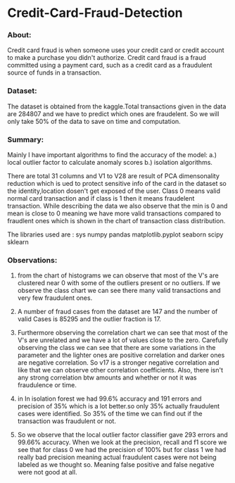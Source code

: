 # Credit-Card-Fraud-Detection

### About:
Credit card fraud is when someone uses your credit card or credit account to make a purchase you didn't authorize. Credit card fraud is a fraud committed using a payment card, such as a credit card  as a fraudulent source of funds in a transaction.

### Dataset:
The dataset is obtained from the kaggle.Total transactions given in the data are 284807 and we have to predict which ones are fraudelent. So we will only take 50% of the data to save on time and computation.

### Summary:
Mainly I have important algorithms to find the accuracy of the model:
a.) local outlier factor to calculate anomaly scores
b.) isolation algorithms.

There are total 31 columns and V1 to V28 are result of PCA dimensonality reduction which is ued to protect sensitive info of the card in the dataset so the identity,location dosen't get exposed of the user. Class 0 means valid normal card transaction and if class is 1 then it means fraudelent transaction.
While describing the data we also observe that the min is 0 and mean is close to 0 meaning we have more valid transactions compared to fraudlent ones which is shown in the chart of transaction class distribution.



The libraries used are :
 sys
 numpy 
 pandas 
 matplotlib.pyplot 
 seaborn 
 scipy
 sklearn


### Observations:
1. from the chart of histograms we can observe that most of the V's are clustered near 0 with some of the outliers present or no outliers. If we observe the class chart we can see there many valid transactions and very few fraudulent ones.

2. A number of fraud cases from the dataset are 147 and the number of valid Cases is 85295 and the outlier fraction is 17.

3. Furthermore observing the correlation chart we can see that most of the V's are unrelated and we have a lot of values close to the zero. Carefully observing the class we can see that there are some variations in the parameter and the lighter ones are positive correlation and darker ones are negative correlation. So v17 is a stronger negative correlation and like that we can observe other correlation coefficients. Also, there isn't any strong correlation btw amounts and whether or not it was fraudulence or time.

4. in In isolation forest we had 99.6% accuracy and 191 errors and precision of 35% which is a lot better.so only 35% actually    fraudulent cases were identified. So 35% of the time we can find out if the transaction was fraudulent or not.

5. So we observe that the local outlier factor classifier gave 293 errors and 99.66% accuracy. 
When we look at the precision, recall and f1 score we see that for class 0 we had the precision of 100%  but for class 1 we had really bad precision meaning actual fraudulent cases were not being labeled as we thought so. Meaning false positive and false negative were not good at all.
